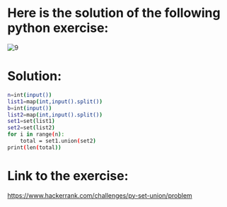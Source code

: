 # Here is the solution of the following python exercise:
![9](https://github.com/lamia-datalover/Python_exercices/assets/145395677/53b73a02-3348-4fff-82bc-0e8e8f22d6f4)
# Solution:
```bash
n=int(input())
list1=map(int,input().split())
b=int(input())
list2=map(int,input().split())
set1=set(list1)
set2=set(list2)
for i in range(n):
    total = set1.union(set2)
print(len(total))

```
# Link to the exercise:
https://www.hackerrank.com/challenges/py-set-union/problem
